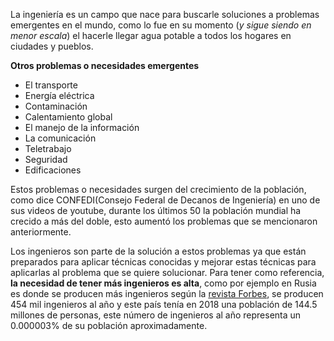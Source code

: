 La ingeniería es un campo que nace para buscarle soluciones a problemas emergentes en el mundo, como lo fue en su momento (*y sigue siendo en menor escala*) el hacerle llegar agua potable a todos los hogares en ciudades y pueblos.

**Otros problemas o necesidades emergentes**

 - El transporte
 - Energía eléctrica
 - Contaminación
 - Calentamiento global
 - El manejo de la información
 - La comunicación
 - Teletrabajo
 - Seguridad
 - Edificaciones

  
Estos problemas o necesidades surgen del crecimiento de la población, como dice CONFEDI(Consejo Federal de Decanos de Ingeniería) en uno de sus videos de youtube, durante los últimos 50 la población mundial ha crecido a más del doble, esto aumentó los problemas que se mencionaron anteriormente.

Los ingenieros son parte de la solución a estos problemas ya que están preparados para aplicar técnicas conocidas y mejorar estas técnicas para aplicarlas al problema que se quiere solucionar. Para tener como referencia, **la necesidad de tener más ingenieros es alta**, como por ejemplo en Rusia es donde se producen más ingenieros según la [revista Forbes](https://forbes.es/lifestyle/7529/los-paises-con-mas-graduados-en-ingenieria/), se producen 454 mil ingenieros al año y este país tenía en 2018 una población de 144.5 millones de personas, este número de ingenieros al año representa un 0.000003% de su población aproximadamente.